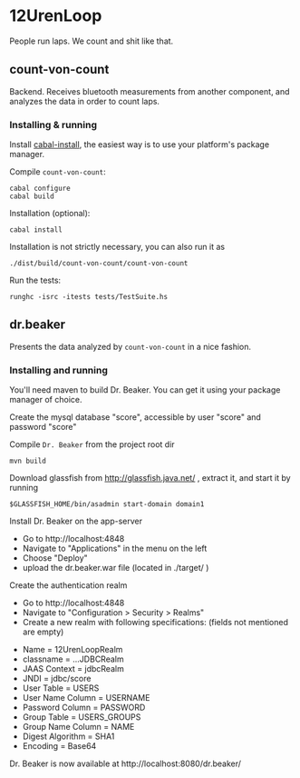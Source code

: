 12UrenLoop
==========

People run laps. We count and shit like that.

count-von-count
---------------

Backend. Receives bluetooth measurements from another component, and analyzes
the data in order to count laps.

### Installing & running

Install [cabal-install](http://www.haskell.org/cabal/), the easiest way is to
use your platform's package manager.

Compile `count-von-count`:

    cabal configure
    cabal build

Installation (optional):

    cabal install

Installation is not strictly necessary, you can also run it as

    ./dist/build/count-von-count/count-von-count

Run the tests:

    runghc -isrc -itests tests/TestSuite.hs

dr.beaker
---------

Presents the data analyzed by `count-von-count` in a nice fashion.

### Installing and running

You'll need maven to build Dr. Beaker. You can get it using your package manager of choice.

Create the mysql database "score", accessible by user "score" and password "score"

Compile `Dr. Beaker` from the project root dir

    mvn build

Download glassfish from http://glassfish.java.net/ , extract it, and start it by running 

    $GLASSFISH_HOME/bin/asadmin start-domain domain1

Install Dr. Beaker on the app-server

 * Go to http://localhost:4848
 * Navigate to "Applications" in the menu on the left
 * Choose "Deploy"
 * upload the dr.beaker.war file (located in ./target/ )

Create the authentication realm

 * Go to http://localhost:4848
 * Navigate to "Configuration > Security > Realms"
 * Create a new realm with following specifications: (fields not mentioned are empty)
  + Name = 12UrenLoopRealm
  + classname = ...JDBCRealm
  + JAAS Context = jdbcRealm
  + JNDI = jdbc/score
  + User Table = USERS
  + User Name Column = USERNAME
  + Password Column = PASSWORD
  + Group Table = USERS_GROUPS
  + Group Name Column = NAME
  + Digest Algorithm = SHA1
  + Encoding = Base64

Dr. Beaker is now available at http://localhost:8080/dr.beaker/
